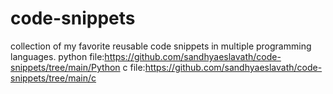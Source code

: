 # code-snippets
collection of my favorite reusable code snippets in multiple programming languages.
python file:https://github.com/sandhyaeslavath/code-snippets/tree/main/Python
c file:https://github.com/sandhyaeslavath/code-snippets/tree/main/c

